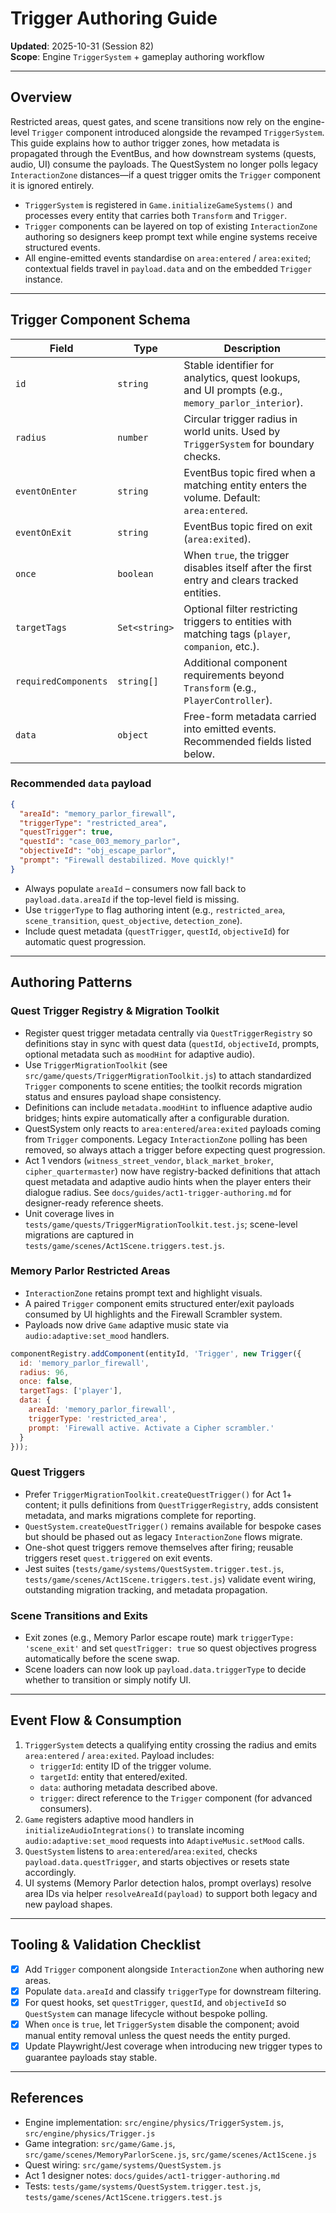# Trigger Authoring Guide

**Updated**: 2025-10-31 (Session 82)  
**Scope**: Engine `TriggerSystem` + gameplay authoring workflow

---

## Overview

Restricted areas, quest gates, and scene transitions now rely on the engine-level `Trigger` component introduced alongside the revamped `TriggerSystem`. This guide explains how to author trigger zones, how metadata is propagated through the EventBus, and how downstream systems (quests, audio, UI) consume the payloads. The QuestSystem no longer polls legacy `InteractionZone` distances—if a quest trigger omits the `Trigger` component it is ignored entirely.

- `TriggerSystem` is registered in `Game.initializeGameSystems()` and processes every entity that carries both `Transform` and `Trigger`.
- `Trigger` components can be layered on top of existing `InteractionZone` authoring so designers keep prompt text while engine systems receive structured events.
- All engine-emitted events standardise on `area:entered` / `area:exited`; contextual fields travel in `payload.data` and on the embedded `Trigger` instance.

---

## Trigger Component Schema

| Field | Type | Description |
| ----- | ---- | ----------- |
| `id` | `string` | Stable identifier for analytics, quest lookups, and UI prompts (e.g., `memory_parlor_interior`). |
| `radius` | `number` | Circular trigger radius in world units. Used by `TriggerSystem` for boundary checks. |
| `eventOnEnter` | `string` | EventBus topic fired when a matching entity enters the volume. Default: `area:entered`. |
| `eventOnExit` | `string` | EventBus topic fired on exit (`area:exited`). |
| `once` | `boolean` | When `true`, the trigger disables itself after the first entry and clears tracked entities. |
| `targetTags` | `Set<string>` | Optional filter restricting triggers to entities with matching tags (`player`, `companion`, etc.). |
| `requiredComponents` | `string[]` | Additional component requirements beyond `Transform` (e.g., `PlayerController`). |
| `data` | `object` | Free-form metadata carried into emitted events. Recommended fields listed below. |

### Recommended `data` payload

```json
{
  "areaId": "memory_parlor_firewall",
  "triggerType": "restricted_area",
  "questTrigger": true,
  "questId": "case_003_memory_parlor",
  "objectiveId": "obj_escape_parlor",
  "prompt": "Firewall destabilized. Move quickly!"
}
```

- Always populate `areaId` – consumers now fall back to `payload.data.areaId` if the top-level field is missing.
- Use `triggerType` to flag authoring intent (e.g., `restricted_area`, `scene_transition`, `quest_objective`, `detection_zone`).
- Include quest metadata (`questTrigger`, `questId`, `objectiveId`) for automatic quest progression.

---

## Authoring Patterns

### Quest Trigger Registry & Migration Toolkit
- Register quest trigger metadata centrally via `QuestTriggerRegistry` so definitions stay in sync with quest data (`questId`, `objectiveId`, prompts, optional metadata such as `moodHint` for adaptive audio).
- Use `TriggerMigrationToolkit` (see `src/game/quests/TriggerMigrationToolkit.js`) to attach standardized `Trigger` components to scene entities; the toolkit records migration status and ensures payload shape consistency.
- Definitions can include `metadata.moodHint` to influence adaptive audio bridges; hints expire automatically after a configurable duration.
- QuestSystem only reacts to `area:entered`/`area:exited` payloads coming from `Trigger` components. Legacy `InteractionZone` polling has been removed, so always attach a trigger before expecting quest progression.
- Act 1 vendors (`witness_street_vendor`, `black_market_broker`, `cipher_quartermaster`) now have registry-backed definitions that attach quest metadata and adaptive audio hints when the player enters their dialogue radius. See `docs/guides/act1-trigger-authoring.md` for designer-ready reference sheets.
- Unit coverage lives in `tests/game/quests/TriggerMigrationToolkit.test.js`; scene-level migrations are captured in `tests/game/scenes/Act1Scene.triggers.test.js`.

### Memory Parlor Restricted Areas
- `InteractionZone` retains prompt text and highlight visuals.
- A paired `Trigger` component emits structured enter/exit payloads consumed by UI highlights and the Firewall Scrambler system.
- Payloads now drive `Game` adaptive music state via `audio:adaptive:set_mood` handlers.

```javascript
componentRegistry.addComponent(entityId, 'Trigger', new Trigger({
  id: 'memory_parlor_firewall',
  radius: 96,
  once: false,
  targetTags: ['player'],
  data: {
    areaId: 'memory_parlor_firewall',
    triggerType: 'restricted_area',
    prompt: 'Firewall active. Activate a Cipher scrambler.'
  }
}));
```

### Quest Triggers
- Prefer `TriggerMigrationToolkit.createQuestTrigger()` for Act 1+ content; it pulls definitions from `QuestTriggerRegistry`, adds consistent metadata, and marks migrations complete for reporting.
- `QuestSystem.createQuestTrigger()` remains available for bespoke cases but should be phased out as legacy `InteractionZone` flows migrate.
- One-shot quest triggers remove themselves after firing; reusable triggers reset `quest.triggered` on exit events.
- Jest suites (`tests/game/systems/QuestSystem.trigger.test.js`, `tests/game/scenes/Act1Scene.triggers.test.js`) validate event wiring, outstanding migration tracking, and metadata propagation.

### Scene Transitions and Exits
- Exit zones (e.g., Memory Parlor escape route) mark `triggerType: 'scene_exit'` and set `questTrigger: true` so quest objectives progress automatically before the scene swap.
- Scene loaders can now look up `payload.data.triggerType` to decide whether to transition or simply notify UI.

---

## Event Flow & Consumption

1. `TriggerSystem` detects a qualifying entity crossing the radius and emits `area:entered` / `area:exited`. Payload includes:
   - `triggerId`: entity ID of the trigger volume.
   - `targetId`: entity that entered/exited.
   - `data`: authoring metadata described above.
   - `trigger`: direct reference to the `Trigger` component (for advanced consumers).
2. `Game` registers adaptive mood handlers in `initializeAudioIntegrations()` to translate incoming `audio:adaptive:set_mood` requests into `AdaptiveMusic.setMood` calls.
3. `QuestSystem` listens to `area:entered`/`area:exited`, checks `payload.data.questTrigger`, and starts objectives or resets state accordingly.
4. UI systems (Memory Parlor detection halos, prompt overlays) resolve area IDs via helper `resolveAreaId(payload)` to support both legacy and new payload shapes.

---

## Tooling & Validation Checklist

- [x] Add `Trigger` component alongside `InteractionZone` when authoring new areas.
- [x] Populate `data.areaId` and classify `triggerType` for downstream filtering.
- [x] For quest hooks, set `questTrigger`, `questId`, and `objectiveId` so `QuestSystem` can manage lifecycle without bespoke polling.
- [x] When `once` is `true`, let `TriggerSystem` disable the component; avoid manual entity removal unless the quest needs the entity purged.
- [x] Update Playwright/Jest coverage when introducing new trigger types to guarantee payloads stay stable.

---

## References
- Engine implementation: `src/engine/physics/TriggerSystem.js`, `src/engine/physics/Trigger.js`
- Game integration: `src/game/Game.js`, `src/game/scenes/MemoryParlorScene.js`, `src/game/scenes/Act1Scene.js`
- Quest wiring: `src/game/systems/QuestSystem.js`
- Act 1 designer notes: `docs/guides/act1-trigger-authoring.md`
- Tests: `tests/game/systems/QuestSystem.trigger.test.js`, `tests/game/scenes/Act1Scene.triggers.test.js`
